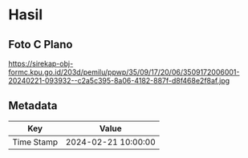 # Hasil

## Foto C Plano

https://sirekap-obj-formc.kpu.go.id/203d/pemilu/ppwp/35/09/17/20/06/3509172006001-20240221-093932--c2a5c395-8a06-4182-887f-d8f468e2f8af.jpg


## Metadata

| Key        | Value               |
| ---------- | ------------------- |
| Time Stamp | 2024-02-21 10:00:00 |



